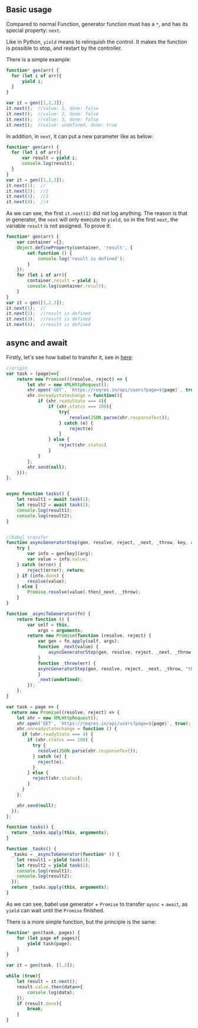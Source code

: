 ## Basic usage

Compared to normal Function, generator function must has a `*`, and has its special 
property: `next`. 

Like in Python, `yield` means to relinquish the control. It makes the function is possible to 
stop, and restart by the controller.

There is a simple example:

```js
function* gen(arr) {
  for (let i of arr){
      yield i;
  }
}

var it = gen([1,2,3]);
it.next();  //value: 1, done: false
it.next();  //value: 2, done: false
it.next();  //value: 3, done: false
it.next();  //value: undefined, done: true
```

In addition, in `next`, it can put a new parameter like as below:

```js
function* gen(arr) {
  for (let i of arr){
      var result = yield i;
      console.log(result);
  }
}
var it = gen([1,2,3]);
it.next(1);  //
it.next(2);  //2
it.next(3);  //3
it.next(4);  //4
```

As we can see, the first `it.next(1)` did not log anything. The reason is that in generator, the `next` will only execute to 
`yield`, so in the first `next`, the variable `result` is not assigned. To prove it:

```js
function* gen(arr) {
    var container ={};
    Object.defineProperty(container, 'result', {
        set:function () {
            console.log('result is defined');
        }
    });
    for (let i of arr){
        container.result = yield i;
        console.log(container.result);
    }
}
var it = gen([1,2,3]);
it.next(1);  //
it.next(2);  //result is defined
it.next(3);  //result is defined
it.next(4);  //result is defined
```



## async and await

Firstly, let's see how babel to transfer it, see in [here](https://babeljs.io/repl#?babili=false&browsers=&build=&builtIns=false&spec=false&loose=false&code_lz=G4QwTgBALiDODWEC8EAUAHEBzApgSiQD4BvAKAgojBygFcwA7CBnAdwgAUwB7AWwEtYOVCOqxuAG2A4ANFRwArHAGMoeZIQhlKOiBJoQAHgAtIKFuwAaAWQAyACShR0AJRwBHWjlhRUeANzkuhQmYAB03Og4DKgA5ADiAKIAKrFyAAbGTuiwAFwA9PnU7mJh_Az5IOj8-bRCYLAA_Ji4SAAkxC04AL7pclBgXgFBwaERDNQgACYAnj4gUCrGIAy4yBAAZrQMqvzcMXjawbr8G2hjk7MAyjCLyEgoACyHI8fBp-emYfN0sPcoACYAAxAl5vcGUAYzI4Q2HycRSYQAKSuAHkAHJhTANYQXbzofZCZI4QxqYZwt7dCDKBbKYxofBaV4U47UJSqVD4ZksiDdbkQqk4CRCJk83RslS-MY_Op4fngvlwxXHbqBN7S6JTVAMWgSCTkyjdPDDVWkM1wGY7TbbXb7aBweCwPyiyj6KDw3VQACM6xArBA_HdMAQqC9Boobo9EigAN9_sD9pDAPD1MJkhwYQk3CwqDEnrDasoyjT-kz2dz3k9ycCfKAA&debug=false&forceAllTransforms=false&shippedProposals=false&circleciRepo=&evaluate=false&fileSize=false&timeTravel=false&sourceType=module&lineWrap=true&presets=es2017%2Creact%2Cstage-2&prettier=false&targets=&version=7.5.5&externalPlugins=):

```js
//origin
var task = (page)=>{
    return new Promise(((resolve, reject) => {
        let xhr = new XMLHttpRequest();
        xhr.open('GET', `https://reqres.in/api/users?page=${page}`, true);
        xhr.onreadystatechange = function(){
            if (xhr.readyState === 4){
                if (xhr.status === 200){
                    try{
                        resolve(JSON.parse(xhr.responseText));
                    } catch (e) {
                        reject(e)
                    }
                } else {
                    reject(xhr.status)
                }
            }
        };
        xhr.send(null);
    }));
};


async function tasks() {
    let result1 = await task(1);
    let result2 = await task(2);
    console.log(result1);
    console.log(result2);
}


//babel transfer
function asyncGeneratorStep(gen, resolve, reject, _next, _throw, key, arg) {
    try { 
        var info = gen[key](arg); 
        var value = info.value; 
    } catch (error) { 
        reject(error); return; 
    } if (info.done) { 
        resolve(value); 
    } else { 
        Promise.resolve(value).then(_next, _throw); 
    } 
}

function _asyncToGenerator(fn) { 
    return function () {
        var self = this, 
            args = arguments; 
        return new Promise(function (resolve, reject) { 
            var gen = fn.apply(self, args); 
            function _next(value) { 
                asyncGeneratorStep(gen, resolve, reject, _next, _throw, "next", value); 
            } 
            function _throw(err) { 
            asyncGeneratorStep(gen, resolve, reject, _next, _throw, "throw", err); 
            } 
            _next(undefined); 
        });
    }; 
}

var task = page => {
  return new Promise((resolve, reject) => {
    let xhr = new XMLHttpRequest();
    xhr.open('GET', `https://reqres.in/api/users?page=${page}`, true);
    xhr.onreadystatechange = function () {
      if (xhr.readyState === 4) {
        if (xhr.status === 200) {
          try {
            resolve(JSON.parse(xhr.responseText));
          } catch (e) {
            reject(e);
          }
        } else {
          reject(xhr.status);
        }
      }
    };

    xhr.send(null);
  });
};

function tasks() {
  return _tasks.apply(this, arguments);
}

function _tasks() {
  _tasks = _asyncToGenerator(function* () {
    let result1 = yield task(1);
    let result2 = yield task(2);
    console.log(result1);
    console.log(result2);
  });
  return _tasks.apply(this, arguments);
}
```

As we can see, babel use generator + `Promise` to transfer `aysnc` + `await`,
as `yield` can wait until the `Promise` finished. 

There is a more simple function, but the principle is the same:

```js
function* gen(task, pages) {
    for (let page of pages){
        yield task(page);
    }
}

var it = gen(task, [1,2]);

while (true){
    let result = it.next();
    result.value.then(data=>{
        console.log(data);
    });
    if (result.done){
        break;
    }
}
```

